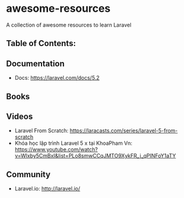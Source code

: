 # awesome-resources
A collection of awesome resources to learn Laravel

## Table of Contents:

## Documentation
* Docs: https://laravel.com/docs/5.2

## Books

## Videos
* Laravel From Scratch: https://laracasts.com/series/laravel-5-from-scratch
* Khóa học lập trình Laravel 5 x tại KhoaPham Vn: https://www.youtube.com/watch?v=Wlxby5CmBxI&list=PLo8smwCCqJMTO9XykFR_j_qPINFoY1aTY

## Community
* Laravel.io: http://laravel.io/

